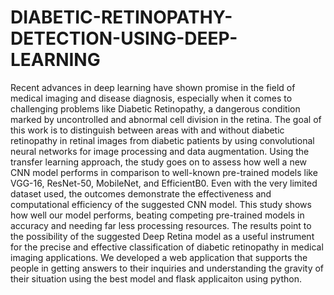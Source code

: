 # DIABETIC-RETINOPATHY-DETECTION-USING-DEEP-LEARNING

Recent advances in deep learning have shown promise in the field of medical imaging and disease diagnosis, especially when it comes to challenging problems like Diabetic Retinopathy, a dangerous condition marked by uncontrolled and abnormal cell division in the retina. The goal of this work is to distinguish between areas with and without diabetic retinopathy in retinal images from diabetic patients by using convolutional neural networks for image processing and data augmentation. Using the transfer learning approach, the study goes on to assess how well a new CNN model performs in comparison to well-known pre-trained models like VGG-16, ResNet-50, MobileNet, and EfficientB0. Even with the very limited dataset used, the outcomes demonstrate the effectiveness and computational efficiency of the suggested CNN model. This study shows how well our model performs, beating competing pre-trained models in accuracy and needing far less processing resources. The results point to the possibility of the suggested Deep Retina model as a useful instrument for the precise and effective classification of diabetic retinopathy in medical imaging applications. We developed a web application that supports the people in getting answers to their inquiries and understanding the gravity of their situation using the best model and flask applicaiton using python.
